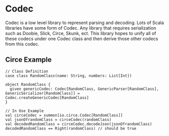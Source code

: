 # Codec
Codec is a low level library to represent parsing and decoding. Lots of Scala libraries have some form of Codec. Any library that requires serialization such as Doobie, Slick, Circe, Skunk, ect. This library hopes to unify all of these codecs under one Codec class and then derive those other codecs from this codec.

## Circe Example

```
// Class Definition 
case class RandomClass(name: String, numbers: List[Int])

object RandomClass {
  given genericCodec: Codec[RandomClass, GenericParser[RandomClass], GenericSerializer[RandomClass]] = Codec.createGenericCodec[RandomClass]
}

// In Use Example
val circeCodec = summon[io.circe.Codec[RandomClass]]
val jsonOfrandomClass = circeCodec(randomClass)
val decodedRandomClass = circeCodec.decodeJson(jsonOfrandomClass)
decodedRandomClass == Right(randomClass) // should be true


```



